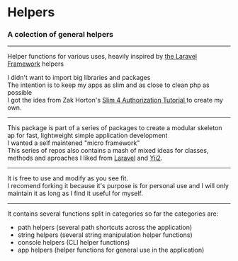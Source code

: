 # Helpers

### A colection of general helpers

---

Helper functions for various uses, heavily inspired by [the Laravel Framework](https://github.com/laravel/framework) helpers

I didn't want to import big libraries and packages<br/>
The intention is to keep my apps as slim and as close to clean php as possible<br/>
I got the idea from Zak Horton's [Slim 4 Authorization Tutorial ](https://github.com/zhorton34/authorize-slim-4) to create my own.<br/>

---

This package is part of a series of packages to create a modular skeleton ap for fast, lightweight simple application development<br/>
I wanted a self maintened "micro framework"<br/>
This series of repos also contains a mash of mixed ideas for classes, methods and aproaches I liked from [Laravel](https://github.com/laravel) and [Yii2](https://github.com/yiisoft).<br/>

---

It is free to use and modify as you see fit.<br/>
I recomend forking it because it's purpose is for personal use and I will only maintain it as long as I find it useful for myself.

---

It contains several functions split in categories
so far the categories are:

-   path helpers (several path shortcuts across the application)
-   string helpers (several string manipulation helper functions)
-   console helpers (CLI helper functions)
-   app helpers (helper functions for general use in the application)
